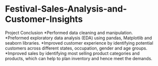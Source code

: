 # Festival-Sales-Analysis-and-Customer-Insights

Project Conclusion
 *Performed data cleaning and manipulation.
 *Preformed exploratory data analysis (EDA) using pandas, Matplotlib and seaborn libraries.
 *Improved customer experience by identifying potential customers across different states, occupation, gender and age groups.
 *Improved sales by identifying most selling product categories and products, which can help to plan inventory and hence meet the demands.
